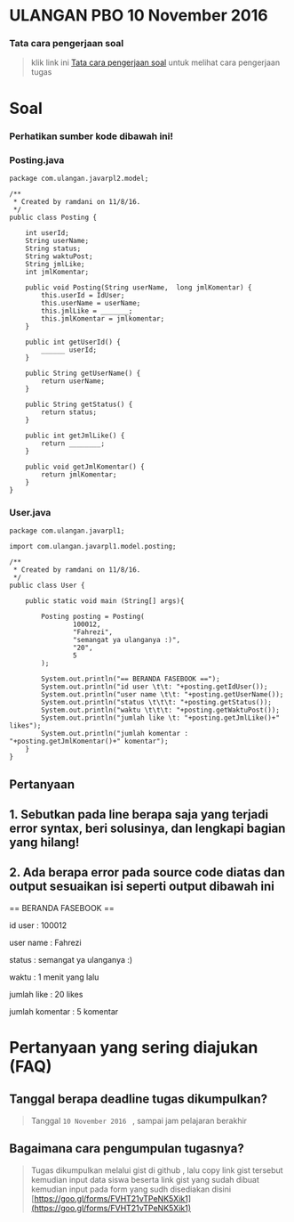 # ULANGAN PBO 10 November 2016 
### **Tata cara pengerjaan soal**

> klik link ini [Tata cara pengerjaan soal](https://github.com/ramdanisource/TugasPBO/blob/master/solving%201/README.md) untuk melihat cara pengerjaan tugas

# **Soal**
### **Perhatikan sumber kode dibawah ini!** ###

### **Posting.java**
```
package com.ulangan.javarpl2.model;

/**
 * Created by ramdani on 11/8/16.
 */
public class Posting {

    int userId;
    String userName;
    String status;
    String waktuPost;
    String jmlLike;
    int jmlKomentar;

    public void Posting(String userName,  long jmlKomentar) {
        this.userId = IdUser;
        this.userName = userName;       
        this.jmlLike = _______;
        this.jmlKomentar = jmlkomentar;
    }

    public int getUserId() {
        ______ userId;
    }

    public String getUserName() {
        return userName;
    }

    public String getStatus() {
        return status;
    }

    public int getJmlLike() {
        return ________;
    }

    public void getJmlKomentar() {
        return jmlKomentar;
    }
}

```

### **User.java**
```
package com.ulangan.javarpl1;

import com.ulangan.javarpl1.model.posting;

/**
 * Created by ramdani on 11/8/16.
 */
public class User {

    public static void main (String[] args){

        Posting posting = Posting(
                100012,
                "Fahrezi",
                "semangat ya ulanganya :)",
                "20",
                5
        );

        System.out.println("== BERANDA FASEBOOK ==");
        System.out.println("id user \t\t: "+posting.getIdUser());
        System.out.println("user name \t\t: "+posting.getUserName());
        System.out.println("status \t\t\t: "+posting.getStatus());
        System.out.println("waktu \t\t\t: "+posting.getWaktuPost());
        System.out.println("jumlah like \t: "+posting.getJmlLike()+" likes");
        System.out.println("jumlah komentar : "+posting.getJmlKomentar()+" komentar");
    }
}

```
## **Pertanyaan** 
## 1. Sebutkan pada line berapa saja yang terjadi error syntax, beri solusinya, dan lengkapi bagian yang hilang!
## 2. Ada berapa error pada source code diatas dan output sesuaikan isi seperti output dibawah ini

== BERANDA FASEBOOK ==

id user 		: 100012

user name 		: Fahrezi

status 			: semangat ya ulanganya :)

waktu 			: 1 menit yang lalu

jumlah like 	: 20 likes

jumlah komentar : 5 komentar


# **Pertanyaan yang sering diajukan (FAQ)** 
## **Tanggal berapa deadline tugas dikumpulkan?**

> Tanggal `10 November 2016 ` , sampai jam pelajaran berakhir

## **Bagaimana cara pengumpulan tugasnya?**
> Tugas dikumpulkan melalui gist di github , lalu copy link gist tersebut kemudian input data siswa beserta link gist yang sudah dibuat kemudian input pada form yang sudh disediakan disini [https://goo.gl/forms/FVHT21vTPeNK5Xik1](https://goo.gl/forms/FVHT21vTPeNK5Xik1)